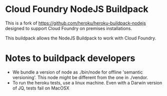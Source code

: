 Cloud Foundry NodeJS Buildpack
==============================

This is a fork of https://github.com/heroku/heroku-buildpack-nodejs designed to support Cloud Foundry
on premises installations.

This buildpack allows the NodeJS Buildpack to work with Cloud Foundry.

Notes to buildpack developers
=============================

* We bundle a version of node as ./bin/node for offline 'semantic versioning'. This node might be different from the one
in ./vendor.
* To run the heroku tests, use a linux machine. Even with a Darwin version of JQ, tests fail on MacOSX
